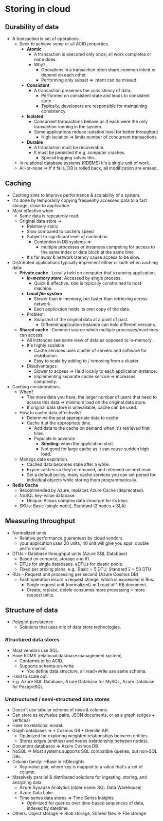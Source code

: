 # Storing in cloud

## Durability of data

- A transaction is set of operations.
  - Seek to achieve some or all ACID properties.
    - **Atomic**
      - A transaction is executed only once; all work completes or none does.
      - Why?
        - Operations in a transaction often share common intent or depend on each other.
        - Performing only subset => intent can be missed.
    - **Consistent**
      - A transaction preserves the consistency of data.
        - Performed on consistent state and leads to consistent state.
        - Typically, developers are responsible for maintaining consistency.
    - **Isolated**
      - Concurrent transactions behave as if each were the only transaction running in the system.
      - Some applications reduce isolation level for better throughput
        - High isolation => limits number of concurrent transactions
    - **Durable**
      - A transaction must be recoverable.
      - It must be persisted if e.g. computer crashes.
        - Special logging solves this.
  - In relational database systems (RDBMS) it's a single unit of work.
  - All-or-none => If it fails, DB is rolled back, all modification are erased.

## Caching

- Caching aims to improve performance & scalability of a system.
- It's done by temporarily copying frequently accessed data to a fast storage, close to application.
- Most effective when
  - Same data is repeatedly read.
  - Original data store =>
    - Relatively static
    - Slow compared to cache's speed
    - Subject to significant level of contention
      - Contention in DB systems =>
        - multiple processes or instances competing for access to the same index or data block at the same time
    - It's far away & network latency cause access to be slow.
- Distributed applications typically implement either or both when caching data:
  - **Private cache** : Locally held on computer that's running application.
    - ***In-memory store***: Accessed by single process.
      - Quick & affective, size is typically constrained to host machine.
    - ***Local file system***
      - Slower than in-memory, but faster than retrieving across network.
      - Each application holds its own copy of the data.
    - Problem:
      - Snapshot of the original data at a point of past.
        - Different application instance can hold different versions.
  - **Shared cache** : Common source which multiple processes/machines can access.
    - All instances see same view of data as opposed to in-memory.
    - It's highly scalable
      - Cache services uses cluster of servers and software for distribution.
      - Easy to scale by adding to / removing from a cluster.
    - Disadvantages:
      - Slower to access => Held locally to each application instance.
      - Implementing separate cache service => increases complexity.
- Caching considerations
  - When?
    - The more data you have, the larger number of users that need to access this data => minimum load on the original data store.
    - If original data store is unavailable, cache can be used.
  - How to cache data effectively?
    - Determine the post appropriate data to cache
    - Cache it at the appropriate time.
      - Add data to the cache on demand when it's retrieved first time.
      - Populate in advance
        - **Seeding**: when the application start.
        - Not good for large cache as it can cause sudden high load.
  - Manage data expiration.
    - Cached data becomes stale after a while.
    - Expire caches so they're removed, and retrieved on next read.
    - Set a default policy, many cache services you can set period for individual objects while storing them programmatically.
- **Redis Cache**
  - Recommended by Azure, replaces Azure Cache (deprecated).
  - NoSQL key-value database.
    - Unique: Allows complex data structure for its keys.
  - SKUs: Basic (single node), Standard (2 nodes + SLA)

## Measuring throughput

- Normalized units
  - Relative performance guarantees by cloud vendors.
  - your application uses 20 units, 40 unit will give you appr. double performance.
- DTUs – Database throughput units (Azure SQL Database)
  - Based on compute, storage and IO.
  - DTUs for single databases, eDTUs for elastic pools.
  - Fixed per pricing plans, e.g.: Basic = 5 DTU, Standard 2 = 50 DTU
- RUs – Request unit processing per second (Azure Cosmos DB)
  - Each operation incurs a request charge, which is expressed in Rus.
    - Single request unit (normalized) => 1 read of 1 KB document.
    - Create, replace, delete consumes more processing = more request units.

## Structure of data

- Polyglot persistence
  - Solutions that uses mix of data store technologies.

### Structured data stores

- Most vendors use SQL.
- Have RDMS (relational database management system)
  - Conforms to be ACID.
  - Supports schema-on-write
    - You define data structure, all read+write use same schema.
- Hard to scale out.
- E.g. Azure SQL Database, Azure Database for MySQL, Azure Database for PostgreSQL

### Unstructured / semi-structured data stores

- Doesn't use tabular schema of rows & columns.
- Can store as key/value pairs, JSON documents, or as a graph (edges + vertices)
- Have no relational model.
- Graph databases => • Cosmos DB • Gremlin API
  - Optimized for exploring weighted relationships between entities.
  - Stores edges (entities) and nodes (relationship between nodes).
- Document databases => Azure Cosmos DB
- NoSQL => Most systems supports SQL compatible queries, but non-SQL DBs.
- Column family: HBase in HDInsights
  - Key-value pair, where key is mapped to a value that's a set of column.
- Massively parallel & distributed solutions for ingesting, storing, and analyzing data
  - Azure Synapse Analytics (older name: SQL Data Warehouse)
  - Azure Data Lake
  - Time series data stores => Time Series Insights
    - Optimized for queries over time-based sequences of data, indexed by datetime.
- Others: Object storage => Blob storage, Shared files => File storage
